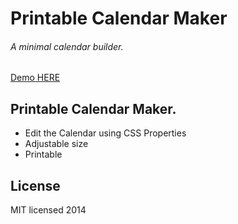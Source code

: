 # Printable Calendar Maker

###### A minimal calendar builder.


[Demo HERE](http://krikienoid.github.io/nicecalendar/index.html)


## Printable Calendar Maker.

 - Edit the Calendar using CSS Properties
 - Adjustable size
 - Printable


## License

MIT licensed 2014
